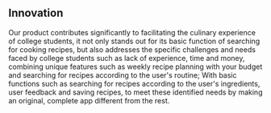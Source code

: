 ## Innovation

Our product contributes significantly to facilitating the culinary experience of college students, it not only stands out for its basic function of searching for cooking recipes, but also addresses the specific challenges and needs faced by college students such as lack of experience, time and money, combining unique features such as weekly recipe planning with your budget and searching for recipes according to the user's routine; With basic functions such as searching for recipes according to the user's ingredients, user feedback and saving recipes, to meet these identified needs by making an original, complete app different from the rest.
